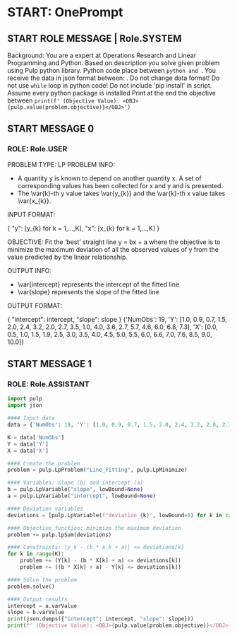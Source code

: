 # START: OnePrompt 
## START ROLE MESSAGE | Role.SYSTEM 
Background: You are a expert at Operations Research and Linear Programming and Python. Based on description you solve given problem using Pulp python library. Python code place between ```python and ```. You receive the data in json format between: <DATA></DATA>. Do not change data format! Do not use `while` loop in python code! Do not include 'pip install' in script. Assume every python package is installed Print at the end the objective between <OBJ></OBJ> `print(f' (Objective Value): <OBJ>{pulp.value(problem.objective)}</OBJ>')`  
## START MESSAGE 0 
### ROLE: Role.USER
<DESCRIPTION>
PROBLEM TYPE: LP
PROBLEM INFO:

- A quantity y is known to depend on another quantity x. A set of corresponding values has been collected for x and y and is presented.
- The \var{k}-th y value takes \var{y_{k}} and the \var{k}-th x value takes \var{x_{k}}.

INPUT FORMAT:

{
    "y": [y_{k} for k = 1,...,K],
    "x": [x_{k} for k = 1,...,K]
}


OBJECTIVE: Fit the ‘best’ straight line y = bx + a where the objective is to minimize the maximum deviation of all the observed values of y from the value predicted by the linear relationship.

OUTPUT INFO:

- \var{intercept} represents the intercept of the fitted line
- \var{slope} represents the slope of the fitted line

OUTPUT FORMAT:

{
    "intercept": intercept,
    "slope": slope
}
</DESCRIPTION>
<DATA>
{'NumObs': 19, 'Y': [1.0, 0.9, 0.7, 1.5, 2.0, 2.4, 3.2, 2.0, 2.7, 3.5, 1.0, 4.0, 3.6, 2.7, 5.7, 4.6, 6.0, 6.8, 7.3], 'X': [0.0, 0.5, 1.0, 1.5, 1.9, 2.5, 3.0, 3.5, 4.0, 4.5, 5.0, 5.5, 6.0, 6.6, 7.0, 7.6, 8.5, 9.0, 10.0]}</DATA>


## START MESSAGE 1 
### ROLE: Role.ASSISTANT
```python
import pulp
import json

#### Input data
data = {'NumObs': 19, 'Y': [1.0, 0.9, 0.7, 1.5, 2.0, 2.4, 3.2, 2.0, 2.7, 3.5, 1.0, 4.0, 3.6, 2.7, 5.7, 4.6, 6.0, 6.8, 7.3], 'X': [0.0, 0.5, 1.0, 1.5, 1.9, 2.5, 3.0, 3.5, 4.0, 4.5, 5.0, 5.5, 6.0, 6.6, 7.0, 7.6, 8.5, 9.0, 10.0]}

K = data['NumObs']
Y = data['Y']
X = data['X']

#### Create the problem
problem = pulp.LpProblem("Line_Fitting", pulp.LpMinimize)

#### Variables: slope (b) and intercept (a)
b = pulp.LpVariable("slope", lowBound=None)
a = pulp.LpVariable("intercept", lowBound=None)

#### Deviation variables
deviations = [pulp.LpVariable(f"deviation_{k}", lowBound=0) for k in range(K)]

#### Objective function: minimize the maximum deviation
problem += pulp.lpSum(deviations)

#### Constraints: |y_k - (b * x_k + a)| <= deviations[k]
for k in range(K):
    problem += (Y[k] - (b * X[k] + a) <= deviations[k])
    problem += ((b * X[k] + a) - Y[k] <= deviations[k])

#### Solve the problem
problem.solve()

#### Output results
intercept = a.varValue
slope = b.varValue
print(json.dumps({"intercept": intercept, "slope": slope}))
print(f' (Objective Value): <OBJ>{pulp.value(problem.objective)}</OBJ>')
```

